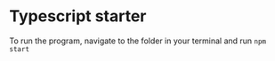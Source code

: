 # Typescript starter

To run the program, navigate to the folder in your terminal and run `npm start`